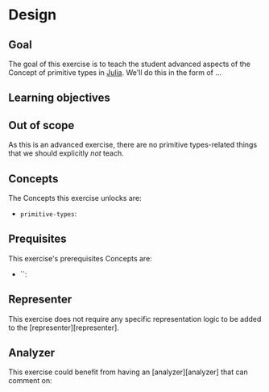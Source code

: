# Design

## Goal

The goal of this exercise is to teach the student advanced aspects of the Concept of primitive types in [Julia][primitive-types]. We'll do this in the form of ...

## Learning objectives



## Out of scope

As this is an advanced exercise, there are no primitive types-related things that we should explicitly _not_ teach.

## Concepts

The Concepts this exercise unlocks are:

- `primitive-types`: 

## Prequisites

This exercise's prerequisites Concepts are:

- ``: 

## Representer

This exercise does not require any specific representation logic to be added to the [representer][representer].

## Analyzer

This exercise could benefit from having an [analyzer][analyzer] that can comment on:

[primitive-types]: https://docs.julialang.org/en/v1/manual/types/#Primitive-Types-1

